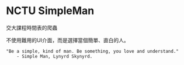 # NCTU SimpleMan

交大課程時間表的爬蟲

不使用難用的UI介面，而是選擇當個簡單、直白的人。

```
"Be a simple, kind of man. Be something, you love and understand."
    - Simple Man, Lynyrd Skynyrd.
```

